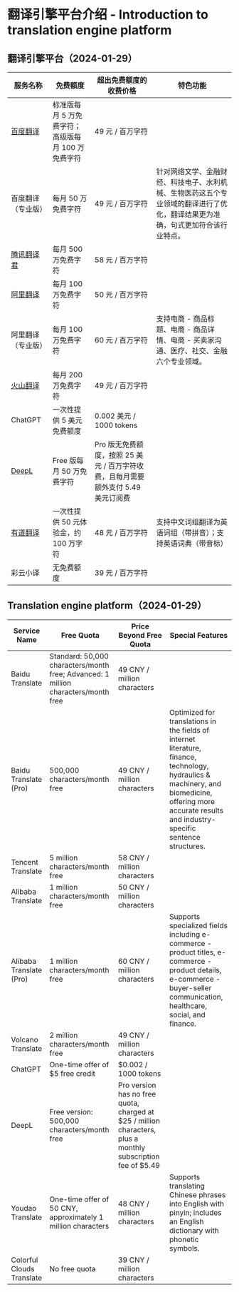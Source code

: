 # 翻译引擎平台介绍 - Introduction to translation engine platform

## 翻译引擎平台（2024-01-29）
| 服务名称      | 免费额度                                           | 超出免费额度的收费价格 | 特色功能 |
|------------|------------------------------------------------|-------------------|-----------------------------------------------------|
| [百度翻译](https://api.fanyi.baidu.com/api/trans/product/prodinfo)      | 标准版每月 5 万免费字符；高级版每月 100 万免费字符    | 49 元 / 百万字符       |                                                     |
| 百度翻译（专业版） | 每月 50 万免费字符                               | 49 元 / 百万字符       | 针对网络文学、金融财经、科技电子、水利机械、生物医药这五个专业领域的翻译进行了优化，翻译结果更为准确，句式更加符合该行业特点。 |
| [腾讯翻译君](https://cloud.tencent.com/document/product/551/35017?fromSource=gwzcw.1293314.1293314.1293314&cps_key=963fb04b6aae26f0014088af393dccf1)     | 每月 500 万免费字符                              | 58 元 / 百万字符       |                                                     |
| [阿里翻译](https://www.aliyun.com/product/ai/base_alimt?source=5176.11533457&userCode=wsnup3vv)      | 每月 100 万免费字符                              | 50 元 / 百万字符       |                                                     |
| 阿里翻译（专业版） | 每月 100 万免费字符                              | 60 元 / 百万字符       | 支持电商 - 商品标题、电商 - 商品详情、电商 - 买卖家沟通、医疗、社交、金融六个专业领域。 |
| [火山翻译](https://www.volcengine.com/docs/4640/68515)      | 每月 200 万免费字符                              | 49 元 / 百万字符       |                                                     |
| ChatGPT    | 一次性提供 5 美元免费额度                          | 0.002 美元 / 1000 tokens |                                                     |
| [DeepL](https://www.deepl.com/zh/pro#developer)      | Free 版每月 50 万免费字符                         | Pro 版无免费额度，按照 25 美元 / 百万字符收费，且每月需要额外支付 5.49 美元订阅费 |                                                     |
| [有道翻译](https://ai.youdao.com/DOCSIRMA/html/trans/price/wbfy/index.html)      | 一次性提供 50 元体验金，约 100 万字符                 | 48 元 / 百万字符       | 支持中文词组翻译为英语词组（带拼音）；支持英语词典（带音标）          |
| 彩云小译      | 无免费额度                                        | 39 元 / 百万字符       |                                                     |


## Translation engine platform（2024-01-29）
| Service Name       | Free Quota                                       | Price Beyond Free Quota       | Special Features |
|--------------------|--------------------------------------------------|-------------------------------|-------------------------------------------------------------------------------------------------|
| Baidu Translate    | Standard: 50,000 characters/month free; Advanced: 1 million characters/month free | 49 CNY / million characters   |                                                                                                 |
| Baidu Translate (Pro) | 500,000 characters/month free                      | 49 CNY / million characters   | Optimized for translations in the fields of internet literature, finance, technology, hydraulics & machinery, and biomedicine, offering more accurate results and industry-specific sentence structures. |
| Tencent Translate  | 5 million characters/month free                   | 58 CNY / million characters   |                                                                                                 |
| Alibaba Translate  | 1 million characters/month free                   | 50 CNY / million characters   |                                                                                                 |
| Alibaba Translate (Pro) | 1 million characters/month free                   | 60 CNY / million characters   | Supports specialized fields including e-commerce - product titles, e-commerce - product details, e-commerce - buyer-seller communication, healthcare, social, and finance. |
| Volcano Translate  | 2 million characters/month free                   | 49 CNY / million characters   |                                                                                                 |
| ChatGPT            | One-time offer of $5 free credit                  | $0.002 / 1000 tokens           |                                                                                                 |
| DeepL              | Free version: 500,000 characters/month free      | Pro version has no free quota, charged at $25 / million characters, plus a monthly subscription fee of $5.49 |                                                                                                 |
| Youdao Translate   | One-time offer of 50 CNY, approximately 1 million characters | 48 CNY / million characters   | Supports translating Chinese phrases into English with pinyin; includes an English dictionary with phonetic symbols. |
| Colorful Clouds Translate | No free quota                                     | 39 CNY / million characters   |                                                                                                 |

